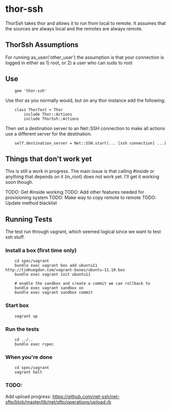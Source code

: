 # thor-ssh

ThorSsh takes thor and allows it to run from local to remote.
It assumes that the sources are always local and the remotes
are always remote.

## ThorSsh Assumptions
For running as_user('other_user') the assumption is that your connection is logged in either as 1) root, or 2) a user who can sudo to root

## Use
		gem 'thor-ssh'

Use thor as you normally would, but on any thor instance add the following:

		class ThorTest < Thor
			include Thor::Actions
			include ThorSsh::Actions

Then set a destination server to an Net::SSH connection to make all actions use a different server for the destination.

		self.destination_server = Net::SSH.start(... [ssh connection] ...)

## Things that don't work yet

This is still a work in progress.  The main issue is that calling #inside or anything that depends on it (in_root) does not work yet.  I'll get it working soon though.

TODO: Get #inside working
TODO: Add other features needed for provisioning system
TODO: Make way to copy remote to remote
TODO: Update method blacklist

## Running Tests
The test run through vagrant, which seemed logical since we want to test ssh stuff.

### Install a box (first time only)
		cd spec/vagrant
		bundle exec vagrant box add ubuntu11 http://timhuegdon.com/vagrant-boxes/ubuntu-11.10.box
		bundle exec vagrant init ubuntu11
		
		# enable the sandbox and create a commit we can rollback to
		bundle exec vagrant sandbox on
		bundle exec vagrant sandbox commit

### Start box
		vagrant up

### Run the tests
		cd ../..
		bundle exec rspec
		
### When you're done
		cd spec/vagrant
		vagrant halt
		
		
### TODO:

Add upload progress: https://github.com/net-ssh/net-sftp/blob/master/lib/net/sftp/operations/upload.rb